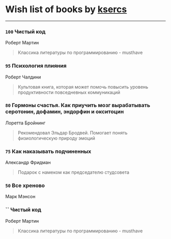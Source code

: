 # Wish list of books by [ksercs](https://plus.google.com/u/0/113010305809091482859/)
---

### `100` Чистый код
Роберт Мартин
> Классика литературы по программированию - musthave

### `95` Психология плияния
Роберт Чалдини
> Культовая книга, которая может помочь повысить уровень продуктивности повседневных коммуникаций

### `80` Гормоны счастья. Как приучить мозг вырабатывать серотонин, дофамин, эндорфин и окситоцин
Лоретта Бройнинг
> Рекомендовал Эльдар Бродвей. Помогает понять физиологическую природу эмоций

### `75` Как наказывать подчиненных
Александр Фридман
> Подарок с намеком как председателю студсовета

### `50` Все хреново
Марк Мэнсон

### `` Чистый код
Роберт Мартин
> Классика литературы по программированию - musthave

